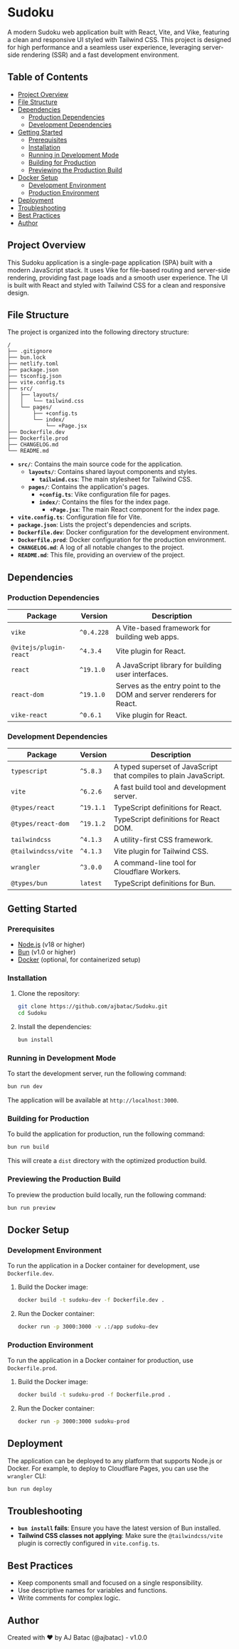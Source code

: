 # Sudoku

A modern Sudoku web application built with React, Vite, and Vike, featuring a clean and responsive UI styled with Tailwind CSS. This project is designed for high performance and a seamless user experience, leveraging server-side rendering (SSR) and a fast development environment.

## Table of Contents

- [Project Overview](#project-overview)
- [File Structure](#file-structure)
- [Dependencies](#dependencies)
  - [Production Dependencies](#production-dependencies)
  - [Development Dependencies](#development-dependencies)
- [Getting Started](#getting-started)
  - [Prerequisites](#prerequisites)
  - [Installation](#installation)
  - [Running in Development Mode](#running-in-development-mode)
  - [Building for Production](#building-for-production)
  - [Previewing the Production Build](#previewing-the-production-build)
- [Docker Setup](#docker-setup)
  - [Development Environment](#development-environment)
  - [Production Environment](#production-environment)
- [Deployment](#deployment)
- [Troubleshooting](#troubleshooting)
- [Best Practices](#best-practices)
- [Author](#author)

## Project Overview

This Sudoku application is a single-page application (SPA) built with a modern JavaScript stack. It uses Vike for file-based routing and server-side rendering, providing fast page loads and a smooth user experience. The UI is built with React and styled with Tailwind CSS for a clean and responsive design.

## File Structure

The project is organized into the following directory structure:

```
/
├── .gitignore
├── bun.lock
├── netlify.toml
├── package.json
├── tsconfig.json
├── vite.config.ts
├── src/
│   ├── layouts/
│   │   └── tailwind.css
│   └── pages/
│       ├── +config.ts
│       └── index/
│           └── +Page.jsx
├── Dockerfile.dev
├── Dockerfile.prod
├── CHANGELOG.md
└── README.md
```

- **`src/`**: Contains the main source code for the application.
  - **`layouts/`**: Contains shared layout components and styles.
    - **`tailwind.css`**: The main stylesheet for Tailwind CSS.
  - **`pages/`**: Contains the application's pages.
    - **`+config.ts`**: Vike configuration file for pages.
    - **`index/`**: Contains the files for the index page.
      - **`+Page.jsx`**: The main React component for the index page.
- **`vite.config.ts`**: Configuration file for Vite.
- **`package.json`**: Lists the project's dependencies and scripts.
- **`Dockerfile.dev`**: Docker configuration for the development environment.
- **`Dockerfile.prod`**: Docker configuration for the production environment.
- **`CHANGELOG.md`**: A log of all notable changes to the project.
- **`README.md`**: This file, providing an overview of the project.

## Dependencies

### Production Dependencies

| Package             | Version   | Description                               |
| ------------------- | --------- | ----------------------------------------- |
| `vike`              | `^0.4.228`| A Vite-based framework for building web apps. |
| `@vitejs/plugin-react`| `^4.3.4`  | Vite plugin for React.                    |
| `react`             | `^19.1.0` | A JavaScript library for building user interfaces. |
| `react-dom`         | `^19.1.0` | Serves as the entry point to the DOM and server renderers for React. |
| `vike-react`        | `^0.6.1`  | Vike plugin for React.                    |

### Development Dependencies

| Package             | Version   | Description                               |
| ------------------- | --------- | ----------------------------------------- |
| `typescript`        | `^5.8.3`  | A typed superset of JavaScript that compiles to plain JavaScript. |
| `vite`              | `^6.2.6`  | A fast build tool and development server. |
| `@types/react`      | `^19.1.1` | TypeScript definitions for React.         |
| `@types/react-dom`  | `^19.1.2` | TypeScript definitions for React DOM.     |
| `tailwindcss`       | `^4.1.3`  | A utility-first CSS framework.            |
| `@tailwindcss/vite` | `^4.1.3`  | Vite plugin for Tailwind CSS.             |
| `wrangler`          | `^3.0.0`  | A command-line tool for Cloudflare Workers. |
| `@types/bun`        | `latest`  | TypeScript definitions for Bun.           |

## Getting Started

### Prerequisites

- [Node.js](https://nodejs.org/) (v18 or higher)
- [Bun](https://bun.sh/) (v1.0 or higher)
- [Docker](https://www.docker.com/) (optional, for containerized setup)

### Installation

1.  Clone the repository:
    ```bash
    git clone https://github.com/ajbatac/Sudoku.git
    cd Sudoku
    ```

2.  Install the dependencies:
    ```bash
    bun install
    ```

### Running in Development Mode

To start the development server, run the following command:

```bash
bun run dev
```

The application will be available at `http://localhost:3000`.

### Building for Production

To build the application for production, run the following command:

```bash
bun run build
```

This will create a `dist` directory with the optimized production build.

### Previewing the Production Build

To preview the production build locally, run the following command:

```bash
bun run preview
```

## Docker Setup

### Development Environment

To run the application in a Docker container for development, use `Dockerfile.dev`.

1.  Build the Docker image:
    ```bash
    docker build -t sudoku-dev -f Dockerfile.dev .
    ```

2.  Run the Docker container:
    ```bash
    docker run -p 3000:3000 -v .:/app sudoku-dev
    ```

### Production Environment

To run the application in a Docker container for production, use `Dockerfile.prod`.

1.  Build the Docker image:
    ```bash
    docker build -t sudoku-prod -f Dockerfile.prod .
    ```

2.  Run the Docker container:
    ```bash
    docker run -p 3000:3000 sudoku-prod
    ```

## Deployment

The application can be deployed to any platform that supports Node.js or Docker. For example, to deploy to Cloudflare Pages, you can use the `wrangler` CLI:

```bash
bun run deploy
```

## Troubleshooting

-   **`bun install` fails**: Ensure you have the latest version of Bun installed.
-   **Tailwind CSS classes not applying**: Make sure the `@tailwindcss/vite` plugin is correctly configured in `vite.config.ts`.

## Best Practices

-   Keep components small and focused on a single responsibility.
-   Use descriptive names for variables and functions.
-   Write comments for complex logic.

## Author

Created with ❤️ by AJ Batac (@ajbatac) - v1.0.0
